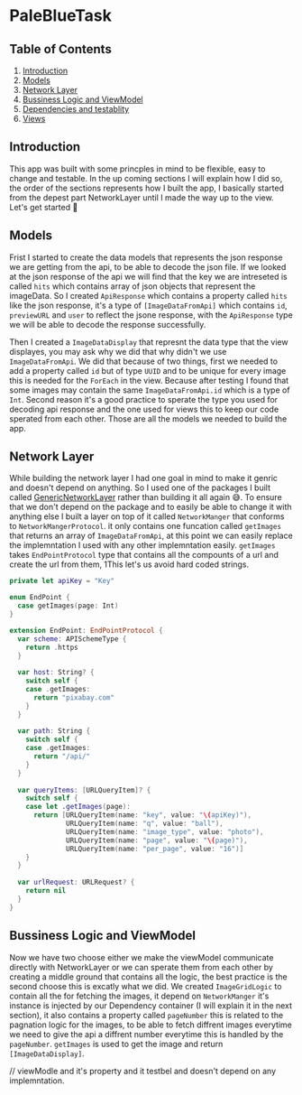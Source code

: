 # PaleBlueTask

## Table of Contents
1. [Introduction](#introduction)
2. [Models](#section-1) 
3. [Network Layer](#section-2)
4. [Bussiness Logic and ViewModel](#section-3)
5. [Dependencies and testablity](#section-4)
6. [Views](#section-5)
   
## Introduction <a name="introduction"></a>
This app was built with some princples in mind to be flexible, easy to change and testable. In the up coming sections I will explain how I did so, 
the order of the sections represents how I built the app, I basically started from the depest part NetworkLayer until I made the way up to the view. Let's get started 🚀

## Models <a name="section-1"></a>
Frist I started to create the data models that represents the json response we are getting from the api, to be able to decode the json file. If we looked at the json response
of the api we will find that the key we are intreseted is called `hits` which contains array of json objects that represent the imageData. So I created `ApiResponse` which contains
a property called `hits` like the json response, it's a type of `[ImageDataFromApi]` which contains `id`, `previewURL` and `user` to reflect the jsone response, with the 
`ApiResponse` type we will be able to decode the response successfully. 

Then I created a `ImageDataDisplay` that represnt the data type that the view displayes, you may ask why we did that why didn't we use `ImageDataFromApi`. We did that
because of two things, first we needed to add a property called `id` but of type `UUID` and to be unique for every image this is needed for the `ForEach` in the view. Because after 
testing I found that some images may contain the same `ImageDataFromApi.id` which is a type of `Int`. Second reason it's a good practice to sperate the type you used for decoding 
api response and the one used for views this to keep our code sperated from each other. Those are all the models we needed to build the app.

## Network Layer <a name="section-2"></a>
While building the network layer I had one goal in mind to make it genric and doesn't depend on anything. So I used one of the packages I built called [GenericNetworkLayer](https://github.com/EngOmarElsayed/GenericNetworkLayer) rather than building it all again 😅. To ensure that we don't depend on the package and to easily be able to change it 
with anything else I built a layer on top of it called `NetworkManger` that conforms to `NetworkMangerProtocol`. it only contains one funcation called `getImages` that returns an array
of `ImageDataFromApi`, at this point we can easily replace the implemntation I used with any other implemntation easily. `getImages` takes `EndPointProtocol` type that contains all the compounts of a url and create the url from them, 1This let's us avoid hard coded strings.

```swift
private let apiKey = "Key"

enum EndPoint {
  case getImages(page: Int)
}

extension EndPoint: EndPointProtocol {
  var scheme: APISchemeType {
    return .https
  }
  
  var host: String? {
    switch self {
    case .getImages:
      return "pixabay.com"
    }
  }
  
  var path: String {
    switch self {
    case .getImages:
      return "/api/"
    }
  }
  
  var queryItems: [URLQueryItem]? {
    switch self {
    case let .getImages(page):
      return [URLQueryItem(name: "key", value: "\(apiKey)"),
              URLQueryItem(name: "q", value: "ball"),
              URLQueryItem(name: "image_type", value: "photo"),
              URLQueryItem(name: "page", value: "\(page)"),
              URLQueryItem(name: "per_page", value: "16")]
    }
  }
  
  var urlRequest: URLRequest? {
    return nil
  }
}

```

## Bussiness Logic and ViewModel <a name="section-3"></a>
Now we have two choose either we make the viewModel communicate directly with NetworkLayer or we can sperate them from each other by creating a middle ground that contains all the 
logic, the best practice is the second choose this is excatly what we did. We created `ImageGridLogic` to contain all the for fetching the images, it depend on `NetworkManger` it's instance is injected by our Dependency container (I will explain it in the next section), it also contains a property called `pageNumber` this is related to the pagnation logic for the images, to be able to fetch diffrent images everytime we need to give the api a diffrent number everytime this is handled by the `pageNumber`. `getImages` is used to get the image and return `[ImageDataDisplay]`.


// viewModle and it's property and it testbel and doesn't depend on any implemntation.
